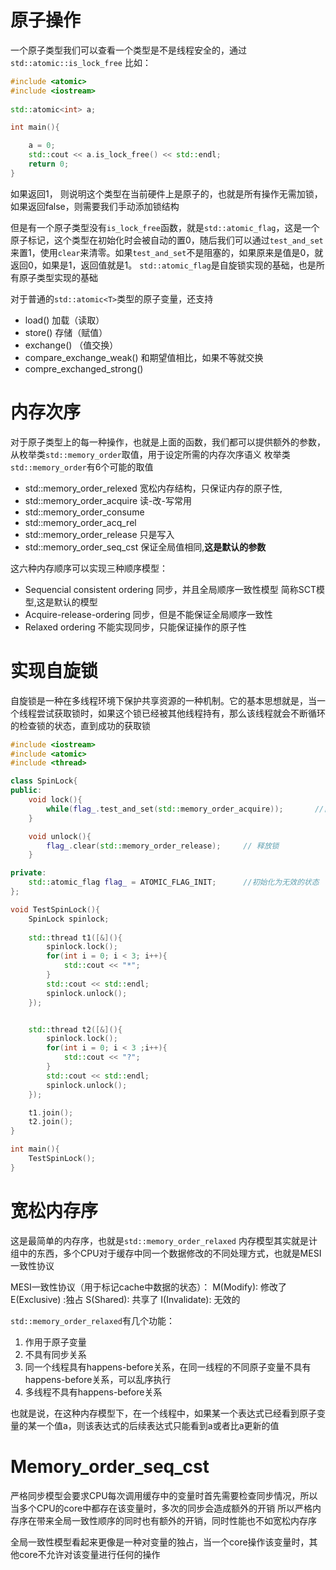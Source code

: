 # 原子操作
一个原子类型我们可以查看一个类型是不是线程安全的，通过`std::atomic::is_lock_free`
比如：
```c++
#include <atomic>
#include <iostream>
  
std::atomic<int> a;

int main(){

    a = 0;
    std::cout << a.is_lock_free() << std::endl;
    return 0;
}
```
如果返回1， 则说明这个类型在当前硬件上是原子的，也就是所有操作无需加锁，如果返回false，则需要我们手动添加锁结构

但是有一个原子类型没有`is_lock_free`函数，就是`std::atomic_flag`，这是一个原子标记，这个类型在初始化时会被自动的置0，随后我们可以通过`test_and_set`来置1，使用`clear`来清零。如果`test_and_set`不是阻塞的，如果原来是值是0，就返回0，如果是1，返回值就是1。
`std::atomic_flag`是自旋锁实现的基础，也是所有原子类型实现的基础

对于普通的`std::atomic<T>`类型的原子变量，还支持
* load()            加载（读取）
* store()          存储（赋值）
* exchange()      （值交换）
* compare_exchange_weak()      和期望值相比，如果不等就交换
* compre_exchanged_strong()

# 内存次序
对于原子类型上的每一种操作，也就是上面的函数，我们都可以提供额外的参数，从枚举类`std::memory_order`取值，用于设定所需的内存次序语义
枚举类`std::memory_order`有6个可能的取值
* std::memory_order_relexed     宽松内存结构，只保证内存的原子性,
* std::memory_order_acquire   读-改-写常用
* std::memory_order_consume
* std::memory_order_acq_rel
* std::memory_order_release   只是写入
* std::memory_order_seq_cst      保证全局值相同,**这是默认的参数**

这六种内存顺序可以实现三种顺序模型：
* Sequencial consistent ordering 同步，并且全局顺序一致性模型 简称SCT模型,这是默认的模型
*  Acquire-release-ordering 同步，但是不能保证全局顺序一致性
* Relaxed ordering 不能实现同步，只能保证操作的原子性

# 实现自旋锁
自旋锁是一种在多线程环境下保护共享资源的一种机制。它的基本思想就是，当一个线程尝试获取锁时，如果这个锁已经被其他线程持有，那么该线程就会不断循环的检查锁的状态，直到成功的获取锁
```C++
#include <iostream>
#include <atomic>
#include <thread>

class SpinLock{
public:
    void lock(){
        while(flag_.test_and_set(std::memory_order_acquire));       //自旋等待，直到成功获取锁
    }

    void unlock(){
        flag_.clear(std::memory_order_release);     // 释放锁
    }

private:
    std::atomic_flag flag_ = ATOMIC_FLAG_INIT;      //初始化为无效的状态
};

void TestSpinLock(){
    SpinLock spinlock;
    
    std::thread t1([&](){
        spinlock.lock();
        for(int i = 0; i < 3; i++){
            std::cout << "*";           
        }
        std::cout << std::endl;
        spinlock.unlock();
    });


    std::thread t2([&](){
        spinlock.lock();
        for(int i = 0; i < 3 ;i++){
            std::cout << "?";
        }
        std::cout << std::endl;
        spinlock.unlock();
    });

    t1.join();
    t2.join();
}

int main(){
    TestSpinLock();
}
```

# 宽松内存序
这是最简单的内存序，也就是`std::memory_order_relaxed`
内存模型其实就是计组中的东西，多个CPU对于缓存中同一个数据修改的不同处理方式，也就是MESI一致性协议

MESI一致性协议（用于标记cache中数据的状态）：
M(Modify): 修改了
E(Exclusive) :独占
S(Shared): 共享了
I(Invalidate): 无效的

`std::memory_order_relaxed`有几个功能：
1. 作用于原子变量
2. 不具有同步关系
3. 同一个线程具有happens-before关系，在同一线程的不同原子变量不具有happens-before关系，可以乱序执行
4. 多线程不具有happens-before关系

也就是说，在这种内存模型下，在一个线程中，如果某一个表达式已经看到原子变量的某一个值a，则该表达式的后续表达式只能看到a或者比a更新的值

# Memory_order_seq_cst
严格同步模型会要求CPU每次调用缓存中的变量时首先需要检查同步情况，所以当多个CPU的core中都存在该变量时，多次的同步会造成额外的开销
所以严格内存序在带来全局一致性顺序的同时也有额外的开销，同时性能也不如宽松内存序

全局一致性模型看起来更像是一种对变量的独占，当一个core操作该变量时，其他core不允许对该变量进行任何的操作